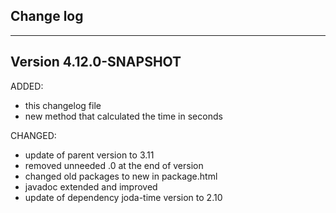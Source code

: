 ## Change log
----------------------

Version 4.12.0-SNAPSHOT
-------------

ADDED:
 
- this changelog file
- new method that calculated the time in seconds

CHANGED:
 
- update of parent version to 3.11
- removed unneeded .0 at the end of version
- changed old packages to new in package.html
- javadoc extended and improved
- update of dependency joda-time version to 2.10
